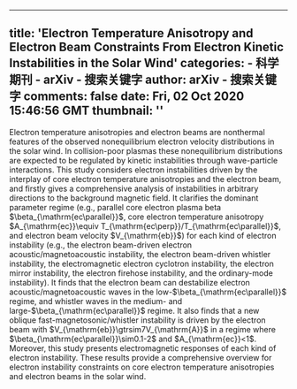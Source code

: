 
---
title: 'Electron Temperature Anisotropy and Electron Beam Constraints From
  Electron Kinetic Instabilities in the Solar Wind'
categories: 
    - 科学期刊
    - arXiv - 搜索关键字
author: arXiv - 搜索关键字
comments: false
date: Fri, 02 Oct 2020 15:46:56 GMT
thumbnail: ''
---

<div>   
Electron temperature anisotropies and electron beams are nonthermal features
of the observed nonequilibrium electron velocity distributions in the solar
wind. In collision-poor plasmas these nonequilibrium distributions are expected
to be regulated by kinetic instabilities through wave-particle interactions.
This study considers electron instabilities driven by the interplay of core
electron temperature anisotropies and the electron beam, and firstly gives a
comprehensive analysis of instabilities in arbitrary directions to the
background magnetic field. It clarifies the dominant parameter regime (e.g.,
parallel core electron plasma beta $\beta_&#123;\mathrm&#123;ec\parallel&#125;&#125;$, core
electron temperature anisotropy $A_&#123;\mathrm&#123;ec&#125;&#125;\equiv
T_&#123;\mathrm&#123;ec\perp&#125;&#125;/T_&#123;\mathrm&#123;ec\parallel&#125;&#125;$, and electron beam velocity
$V_&#123;\mathrm&#123;eb&#125;&#125;$) for each kind of electron instability (e.g., the electron
beam-driven electron acoustic/magnetoacoustic instability, the electron
beam-driven whistler instability, the electromagnetic electron cyclotron
instability, the electron mirror instability, the electron firehose
instability, and the ordinary-mode instability). It finds that the electron
beam can destabilize electron acoustic/magnetoacoustic waves in the
low-$\beta_&#123;\mathrm&#123;ec\parallel&#125;&#125;$ regime, and whistler waves in the medium-
and large-$\beta_&#123;\mathrm&#123;ec\parallel&#125;&#125;$ regime. It also finds that a new
oblique fast-magnetosonic/whistler instability is driven by the electron beam
with $V_&#123;\mathrm&#123;eb&#125;&#125;\gtrsim7V_&#123;\mathrm&#123;A&#125;&#125;$ in a regime where
$\beta_&#123;\mathrm&#123;ec\parallel&#125;&#125;\sim0.1-2$ and $A_&#123;\mathrm&#123;ec&#125;&#125;<1$. Moreover, this
study presents electromagnetic responses of each kind of electron instability.
These results provide a comprehensive overview for electron instability
constraints on core electron temperature anisotropies and electron beams in the
solar wind.
  
</div>
            